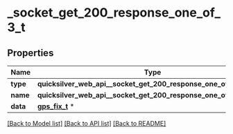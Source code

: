 # _socket_get_200_response_one_of_3_t

## Properties
Name | Type | Description | Notes
------------ | ------------- | ------------- | -------------
**type** | **quicksilver_web_api__socket_get_200_response_one_of_3_TYPE_e** |  | [optional] 
**name** | **quicksilver_web_api__socket_get_200_response_one_of_3_NAME_e** |  | [optional] 
**data** | [**gps_fix_t**](gps_fix.md) \* |  | [optional] 

[[Back to Model list]](../README.md#documentation-for-models) [[Back to API list]](../README.md#documentation-for-api-endpoints) [[Back to README]](../README.md)


